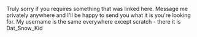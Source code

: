 Truly sorry if you requires something that was linked here. Message me privately anywhere and I'll be happy to send you what it is you're looking for. My username is the same everywhere except scratch - there it is Dat_Snow_Kid
